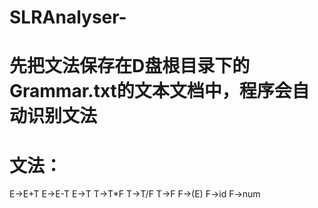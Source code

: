 # SLRAnalyser-
# 先把文法保存在D盘根目录下的Grammar.txt的文本文档中，程序会自动识别文法
# 文法：
 E->E+T
 E->E-T
 E->T
 T->T*F
 T->T/F
 T->F
 F->(E) 
 F->id
 F->num
